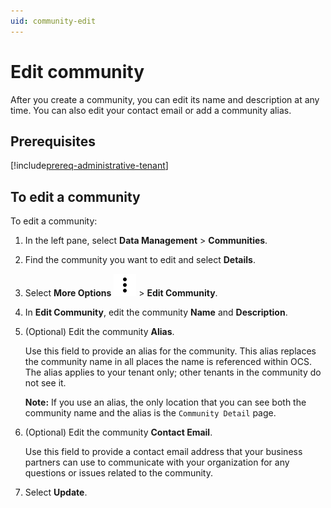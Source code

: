 ```yaml
---
uid: community-edit
---
```


# Edit community

After you create a community, you can edit its name and description at any time. You can also edit your contact email or add a community alias.

## Prerequisites

[!include[prereq-administrative-tenant](includes/prereq-administrative-tenant.md)]

## To edit a community

To edit a community:

1. In the left pane, select **Data Management** > **Communities**.

1. Find the community you want to edit and select **Details**.

1. Select **More Options** ![More Options](../_icons/default/dots-vertical.svg) > **Edit Community**.

1. In **Edit Community**, edit the community **Name** and **Description**.

1. (Optional) Edit the community **Alias**.

	Use this field to provide an alias for the community. This alias replaces the community name in all places the name is referenced within OCS. The alias applies to your tenant only; other tenants in the community do not see it.

	**Note:** If you use an alias, the only location that you can see both the community name and the alias is the `Community Detail` page.

1. (Optional) Edit the community **Contact Email**.

	Use this field to provide a contact email address that your business partners can use to communicate with your organization for any questions or issues related to the community.

1. Select **Update**.